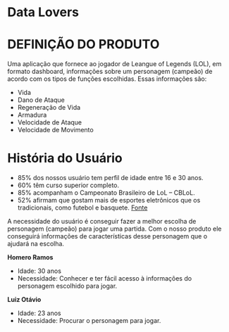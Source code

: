 # Data Lovers

# DEFINIÇÃO DO PRODUTO

Uma aplicação que fornece ao jogador de Leangue of Legends (LOL), em formato dashboard, informações sobre um personagem (campeão) de acordo com os tipos de funções escolhidas.
Essas informações são:
  - Vida
  - Dano de Ataque
  - Regeneração de Vida
  - Armadura
  - Velocidade de Ataque
  - Velocidade de Movimento

# História do Usuário

 - 85% dos nossos usuário tem perfil de idade entre 16 e 30 anos.
 - 60% têm curso superior completo.
 - 85% acompanham o Campeonato Brasileiro de LoL – CBLoL.
 - 52% afirmam que gostam mais de esportes eletrônicos que os tradicionais, como futebol e basquete.
[Fonte](https://www.whow.com.br/global-trends/riot-jogadores-lol-game/) 
 

A necessidade do usuário é conseguir fazer a melhor escolha de personagem (campeão) para jogar uma partida.
Com o nosso produto ele conseguirá informações de características desse personagem que o ajudará na escolha.

**Homero Ramos**

  - Idade: 30 anos
  - Necessidade: Conhecer e ter fácil acesso à informações do personagem escolhido para jogar.

**Luiz Otávio**

  - Idade: 23 anos
  - Necessidade: Procurar o personagem para jogar.
